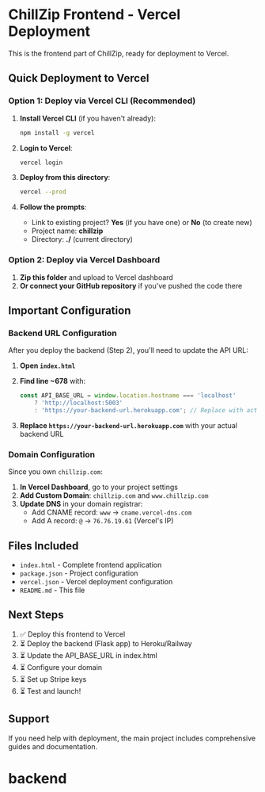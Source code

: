 # ChillZip Frontend - Vercel Deployment

This is the frontend part of ChillZip, ready for deployment to Vercel.

## Quick Deployment to Vercel

### Option 1: Deploy via Vercel CLI (Recommended)

1. **Install Vercel CLI** (if you haven't already):
   ```bash
   npm install -g vercel
   ```

2. **Login to Vercel**:
   ```bash
   vercel login
   ```

3. **Deploy from this directory**:
   ```bash
   vercel --prod
   ```

4. **Follow the prompts**:
   - Link to existing project? **Yes** (if you have one) or **No** (to create new)
   - Project name: **chillzip**
   - Directory: **./** (current directory)

### Option 2: Deploy via Vercel Dashboard

1. **Zip this folder** and upload to Vercel dashboard
2. **Or connect your GitHub repository** if you've pushed the code there

## Important Configuration

### Backend URL Configuration

After you deploy the backend (Step 2), you'll need to update the API URL:

1. **Open `index.html`**
2. **Find line ~678** with:
   ```javascript
   const API_BASE_URL = window.location.hostname === 'localhost' 
       ? 'http://localhost:5003' 
       : 'https://your-backend-url.herokuapp.com'; // Replace with actual backend URL
   ```

3. **Replace `https://your-backend-url.herokuapp.com`** with your actual backend URL

### Domain Configuration

Since you own `chillzip.com`:

1. **In Vercel Dashboard**, go to your project settings
2. **Add Custom Domain**: `chillzip.com` and `www.chillzip.com`
3. **Update DNS** in your domain registrar:
   - Add CNAME record: `www` → `cname.vercel-dns.com`
   - Add A record: `@` → `76.76.19.61` (Vercel's IP)

## Files Included

- `index.html` - Complete frontend application
- `package.json` - Project configuration
- `vercel.json` - Vercel deployment configuration
- `README.md` - This file

## Next Steps

1. ✅ Deploy this frontend to Vercel
2. ⏳ Deploy the backend (Flask app) to Heroku/Railway
3. ⏳ Update the API_BASE_URL in index.html
4. ⏳ Configure your domain
5. ⏳ Set up Stripe keys
6. ⏳ Test and launch!

## Support

If you need help with deployment, the main project includes comprehensive guides and documentation.

# backend
